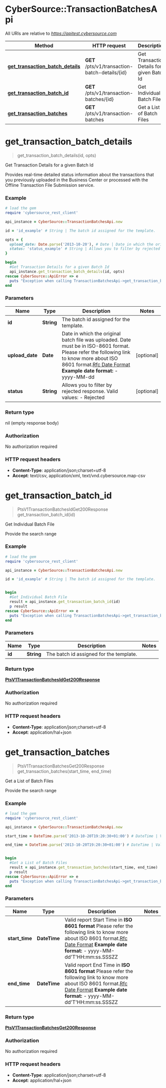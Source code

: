# CyberSource::TransactionBatchesApi

All URIs are relative to *https://apitest.cybersource.com*

Method | HTTP request | Description
------------- | ------------- | -------------
[**get_transaction_batch_details**](TransactionBatchesApi.md#get_transaction_batch_details) | **GET** /pts/v1/transaction-batch-details/{id} | Get Transaction Details for a given Batch Id
[**get_transaction_batch_id**](TransactionBatchesApi.md#get_transaction_batch_id) | **GET** /pts/v1/transaction-batches/{id} | Get Individual Batch File
[**get_transaction_batches**](TransactionBatchesApi.md#get_transaction_batches) | **GET** /pts/v1/transaction-batches | Get a List of Batch Files


# **get_transaction_batch_details**
> get_transaction_batch_details(id, opts)

Get Transaction Details for a given Batch Id

Provides real-time detailed status information about the transactions that you previously uploaded in the Business Center or processed with the Offline Transaction File Submission service. 

### Example
```ruby
# load the gem
require 'cybersource_rest_client'

api_instance = CyberSource::TransactionBatchesApi.new

id = 'id_example' # String | The batch id assigned for the template.

opts = { 
  upload_date: Date.parse('2013-10-20'), # Date | Date in which the original batch file was uploaded. Date must be in ISO-8601 format. Please refer the following link to know more about ISO 8601 format.[Rfc Date Format](https://xml2rfc.tools.ietf.org/public/rfc/html/rfc3339.html#anchor14) **Example date format:**  - yyyy-MM-dd 
  status: 'status_example' # String | Allows you to filter by rejected response.  Valid values: - Rejected 
}

begin
  #Get Transaction Details for a given Batch Id
  api_instance.get_transaction_batch_details(id, opts)
rescue CyberSource::ApiError => e
  puts "Exception when calling TransactionBatchesApi->get_transaction_batch_details: #{e}"
end
```

### Parameters

Name | Type | Description  | Notes
------------- | ------------- | ------------- | -------------
 **id** | **String**| The batch id assigned for the template. | 
 **upload_date** | **Date**| Date in which the original batch file was uploaded. Date must be in ISO-8601 format. Please refer the following link to know more about ISO 8601 format.[Rfc Date Format](https://xml2rfc.tools.ietf.org/public/rfc/html/rfc3339.html#anchor14) **Example date format:**  - yyyy-MM-dd  | [optional] 
 **status** | **String**| Allows you to filter by rejected response.  Valid values: - Rejected  | [optional] 

### Return type

nil (empty response body)

### Authorization

No authorization required

### HTTP request headers

 - **Content-Type**: application/json;charset=utf-8
 - **Accept**: text/csv, application/xml, text/vnd.cybersource.map-csv



# **get_transaction_batch_id**
> PtsV1TransactionBatchesIdGet200Response get_transaction_batch_id(id)

Get Individual Batch File

Provide the search range

### Example
```ruby
# load the gem
require 'cybersource_rest_client'

api_instance = CyberSource::TransactionBatchesApi.new

id = 'id_example' # String | The batch id assigned for the template.


begin
  #Get Individual Batch File
  result = api_instance.get_transaction_batch_id(id)
  p result
rescue CyberSource::ApiError => e
  puts "Exception when calling TransactionBatchesApi->get_transaction_batch_id: #{e}"
end
```

### Parameters

Name | Type | Description  | Notes
------------- | ------------- | ------------- | -------------
 **id** | **String**| The batch id assigned for the template. | 

### Return type

[**PtsV1TransactionBatchesIdGet200Response**](PtsV1TransactionBatchesIdGet200Response.md)

### Authorization

No authorization required

### HTTP request headers

 - **Content-Type**: application/json;charset=utf-8
 - **Accept**: application/hal+json



# **get_transaction_batches**
> PtsV1TransactionBatchesGet200Response get_transaction_batches(start_time, end_time)

Get a List of Batch Files

Provide the search range

### Example
```ruby
# load the gem
require 'cybersource_rest_client'

api_instance = CyberSource::TransactionBatchesApi.new

start_time = DateTime.parse('2013-10-20T19:20:30+01:00') # DateTime | Valid report Start Time in **ISO 8601 format** Please refer the following link to know more about ISO 8601 format.[Rfc Date Format](https://xml2rfc.tools.ietf.org/public/rfc/html/rfc3339.html#anchor14)   **Example date format:**   - yyyy-MM-dd'T'HH:mm:ss.SSSZZ 

end_time = DateTime.parse('2013-10-20T19:20:30+01:00') # DateTime | Valid report End Time in **ISO 8601 format** Please refer the following link to know more about ISO 8601 format.[Rfc Date Format](https://xml2rfc.tools.ietf.org/public/rfc/html/rfc3339.html#anchor14)   **Example date format:**   - yyyy-MM-dd'T'HH:mm:ss.SSSZZ 


begin
  #Get a List of Batch Files
  result = api_instance.get_transaction_batches(start_time, end_time)
  p result
rescue CyberSource::ApiError => e
  puts "Exception when calling TransactionBatchesApi->get_transaction_batches: #{e}"
end
```

### Parameters

Name | Type | Description  | Notes
------------- | ------------- | ------------- | -------------
 **start_time** | **DateTime**| Valid report Start Time in **ISO 8601 format** Please refer the following link to know more about ISO 8601 format.[Rfc Date Format](https://xml2rfc.tools.ietf.org/public/rfc/html/rfc3339.html#anchor14)   **Example date format:**   - yyyy-MM-dd&#39;T&#39;HH:mm:ss.SSSZZ  | 
 **end_time** | **DateTime**| Valid report End Time in **ISO 8601 format** Please refer the following link to know more about ISO 8601 format.[Rfc Date Format](https://xml2rfc.tools.ietf.org/public/rfc/html/rfc3339.html#anchor14)   **Example date format:**   - yyyy-MM-dd&#39;T&#39;HH:mm:ss.SSSZZ  | 

### Return type

[**PtsV1TransactionBatchesGet200Response**](PtsV1TransactionBatchesGet200Response.md)

### Authorization

No authorization required

### HTTP request headers

 - **Content-Type**: application/json;charset=utf-8
 - **Accept**: application/hal+json



